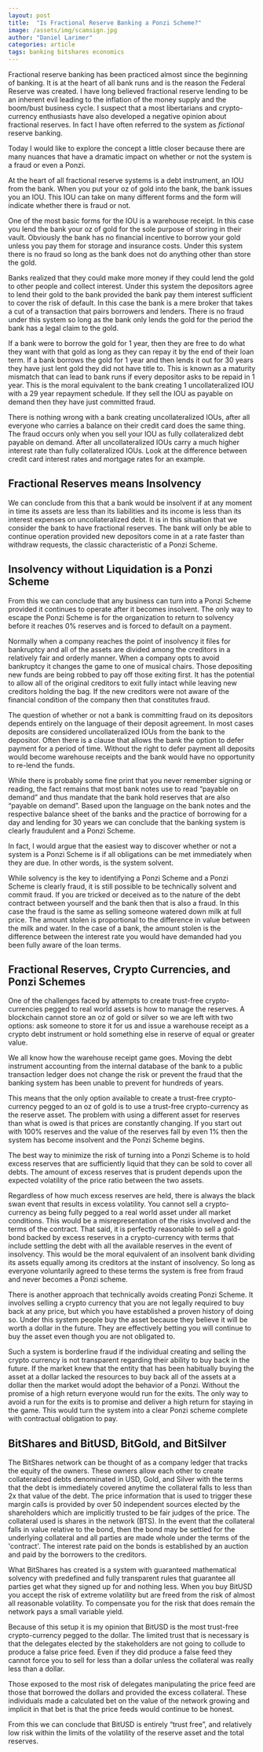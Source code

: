 ```yaml
---
layout: post
title:  "Is Fractional Reserve Banking a Ponzi Scheme?"
image: /assets/img/scamsign.jpg
author: "Daniel Larimer"
categories: article 
tags: banking bitshares economics
---
```

Fractional reserve banking has been practiced almost since the beginning of banking.  It is at the heart of all bank runs and is the reason the Federal Reserve was created.   I have long believed fractional reserve lending to be an inherent evil leading to the inflation of the money supply and the boom/bust business cycle.   I suspect that a most libertarians and crypto-currency enthusiasts have also developed a negative opinion about fractional reserves.  In fact I have often referred to the system as *fictional* reserve banking.     

Today I would like to explore the concept a little closer because there are many nuances that have a dramatic impact on whether or not the system is a fraud or even a Ponzi.

At the heart of all fractional reserve systems is a debt instrument, an IOU from the bank.  When you put your oz of gold into the bank, the bank issues you an IOU.   This IOU can take on many different forms and the form will indicate whether there is fraud or not.

One of the most basic forms for the IOU is a warehouse receipt.  In this case you lend the bank your oz of gold for the sole purpose of storing in their vault.   Obviously the bank has no financial incentive to borrow your gold unless you pay them for storage and insurance costs.  Under this system there is no fraud so long as the bank does not do anything other than store the gold.

Banks realized that they could make more money if they could lend the gold to other people and collect interest.   Under this system the depositors agree to lend their gold to the bank provided the bank pay them interest sufficient to cover the risk of default.  In this case the bank is a mere broker that takes a cut of a transaction that pairs borrowers and lenders.   There is no fraud under this system so long as the bank only lends the gold for the period the bank has a legal claim to the gold.    

If a bank were to borrow the gold for 1 year, then they are free to do what they want with that gold as long as they can repay it by the end of their loan term.  If a bank borrows the gold for 1 year and then lends it out for 30 years they have just lent gold they did not have title to.  This is known as a maturity mismatch that can lead to bank runs if every depositor asks to be repaid in 1 year.    This is the moral equivalent to the bank creating 1 uncollateralized IOU with a 29 year repayment schedule.  If they sell the IOU as payable on demand then they have just committed fraud.

There is nothing wrong with a bank creating uncollateralized IOUs, after all everyone who carries a balance on their credit card does the same thing.  The fraud occurs only when you sell your IOU as fully collateralized debt payable on demand.    After all uncollateralized IOUs carry a much higher interest rate than fully collateralized IOUs.  Look at the difference between credit card interest rates and mortgage rates for an example.

## Fractional Reserves means Insolvency 

We can conclude from this that a bank would be insolvent if at any moment in time its assets are less than its liabilities and its income is less than its interest expenses on uncollateralized debt.    It is in this situation that we consider the bank to have fractional reserves.  The bank will only be able to continue operation provided new depositors come in at a rate faster than withdraw requests, the classic characteristic of a Ponzi Scheme.   

## Insolvency without Liquidation is a Ponzi Scheme

From this we can conclude that any business can turn into a Ponzi Scheme provided it continues to operate after it becomes insolvent.   The only way to escape the Ponzi Scheme is for the organization to return to solvency before it reaches 0% reserves and is forced to default on a payment. 

Normally when a company reaches the point of insolvency it files for bankruptcy and all of the assets are divided among the creditors in a relatively fair and orderly manner.   When a company opts to avoid bankruptcy it changes the game to one of musical chairs.  Those depositing new funds are being robbed to pay off those exiting first.  It has the potential to allow all of the original creditors to exit fully intact while leaving new creditors holding the bag.   If the new creditors were not aware of the financial condition of the company then that constitutes fraud.

The question of whether or not a bank is committing fraud on its depositors depends entirely on the language of their deposit agreement.   In most cases deposits are considered uncollateralized IOUs from the bank to the depositor.  Often there is a clause that allows the bank the option to defer payment for a period of time.    Without the right to defer payment all deposits would become warehouse receipts and the bank would have no opportunity to re-lend the funds.   

While there is probably some fine print that you never remember signing or reading, the fact remains that most bank notes use to read “payable on demand” and thus mandate that the bank hold reserves that are also “payable on demand”.   Based upon the language on the bank notes and the respective balance sheet of the banks and the practice of borrowing for a day and lending for 30 years we can conclude that the banking system is clearly fraudulent and a Ponzi Scheme.

In fact, I would argue that the easiest way to discover whether or not a system is a Ponzi Scheme is if all obligations can be met immediately when they are due.   In other words, is the system solvent. 

While solvency is the key to identifying a Ponzi Scheme and a Ponzi Scheme is clearly fraud, it is still possible to be technically solvent and commit fraud.   If you are tricked or deceived as to the nature of the debt contract between yourself and the bank then that is also a fraud.  In this case the fraud is the same as selling someone watered down milk at full price.   The amount stolen is proportional to the difference in value between the milk and water.   In the case of a bank, the amount stolen is the difference between the interest rate you would have demanded had you been fully aware of the loan terms.

## Fractional Reserves, Crypto Currencies, and Ponzi Schemes 

One of the challenges faced by attempts to create trust-free crypto-currencies pegged to real world assets is how to manage the reserves.   A blockchain cannot store an oz of gold or silver so we are left with two options:  ask someone to store it for us and issue a  warehouse receipt as a crypto debt instrument or hold something else in reserve of equal or greater value.   

We all know how the warehouse receipt game goes.  Moving the debt instrument accounting from the internal database of the bank to a public transaction ledger does not change the risk or prevent the fraud that the banking system has been unable to prevent for hundreds of years.

This means that the only option available to create a trust-free crypto-currency pegged to an oz of gold is to use a trust-free crypto-currency as the reserve asset.    The problem with using a different asset for reserves than what is owed is that prices are constantly changing.  If you start out with 100% reserves and the value of the reserves fall by even 1% then the system has become insolvent and the Ponzi Scheme begins.  

The best way to minimize the risk of turning into a Ponzi Scheme is to hold excess reserves that are sufficiently liquid that they can be sold to cover all debts.   The amount of excess reserves that is prudent depends upon the expected volatility of the price ratio between the two assets.   

Regardless of how much excess reserves are held, there is always the black swan event that results in excess volatility.   You cannot sell a crypto-currency as being fully pegged to a real world asset under all market conditions.   This would be a misrepresentation of the risks involved and the terms of the contract.    That said, it is perfectly reasonable to sell a gold-bond backed by excess reserves in a crypto-currency with terms that include settling the debt with all the available reserves in the event of insolvency.    This would be the moral equivalent of an insolvent bank dividing its assets equally among its creditors at the instant of insolvency.   So long as everyone voluntarily agreed to these terms the system is free from fraud and never becomes a Ponzi scheme.

There is another approach that technically avoids creating Ponzi Scheme.  It involves selling a crypto currency that you are not legally required to buy back at any price, but which you have established a proven history of doing so.  Under this system people buy the asset because they believe it will be worth a dollar in the future.  They are effectively betting you will continue to buy the asset even though you are not obligated to.    

Such a system is borderline fraud if the individual creating and selling the crypto currency is not transparent regarding their ability to buy back in the future.  If the market knew that the entity that has been habitually buying the asset at a dollar lacked the resources to buy back all of the assets at a dollar then the market would adopt the behavior of a Ponzi.  Without the promise of a high return everyone would run for the exits.  The only way to avoid a run for the exits is to promise and deliver a high return for staying in the game.   This would turn the system into a clear Ponzi scheme complete with contractual obligation to pay.  

## BitShares and BitUSD, BitGold, and BitSilver

The BitShares network can be thought of as a company ledger that tracks the equity of the owners.  These owners allow each other to create collateralized debts denominated in USD, Gold, and Silver with the terms that the debt is immediately covered anytime the collateral falls to less than 2x that value of the debt.   The price information that is used to trigger these margin calls is provided by over 50 independent sources elected by the shareholders which are implicitly trusted to be fair judges of the price.   The collateral used is shares in the network (BTS).   In the event that the collateral falls in value relative to the bond, then the bond may be settled for the underlying collateral and all parties are made whole under the terms of the 'contract'.    The interest rate paid on the bonds is established by an auction and paid by the borrowers to the creditors.  

What BitShares has created is a system with guaranteed mathematical solvency with predefined and fully transparent rules that guarantee all parties get what they signed up for and nothing less.  When you buy BitUSD you accept the risk of extreme volatility but are freed from the risk of almost all reasonable volatility.   To compensate you for the risk that does remain the network pays a small variable yield.  

Because of this setup it is my opinion that BitUSD is the most trust-free crypto-currency pegged to the dollar.  The limited trust that is necessary is that the delegates elected by the stakeholders are not going to collude to produce a false price feed.   Even if they did produce a false feed they cannot force you to sell for less than a dollar unless the collateral was really less than a dollar.  

Those exposed to the most risk of delegates manipulating the price feed are those that borrowed the dollars and provided the excess collateral.   These individuals made a calculated bet on the value of the network growing and implicit in that bet is that the price feeds would continue to be honest.   

From this we can conclude that BitUSD is entirely “trust free”, and relatively low risk within the limits of the volatility of the reserve asset and the total reserves.   

